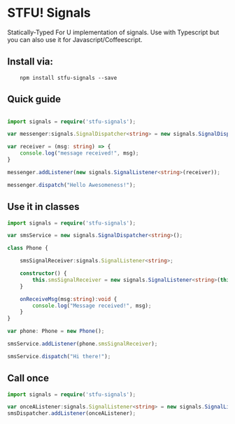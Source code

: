 # STFU! Signals

Statically-Typed For U implementation of signals. Use with Typescript but you can also use it for Javascript/Coffeescript.

## Install via:

```shell
    npm install stfu-signals --save
```

## Quick guide

```typescript

import signals = require('stfu-signals');

var messenger:signals.SignalDispatcher<string> = new signals.SignalDispatcher<string>();

var receiver = (msg: string) => {
    console.log("message received!", msg);
}

messenger.addListener(new signals.SignalListener<string>(receiver));

messenger.dispatch("Hello Awesomeness!");

```

## Use it in classes

```typescript
import signals = require('stfu-signals');

var smsService = new signals.SignalDispatcher<string>();

class Phone {

    smsSignalReceiver:signals.SignalListener<string>;

    constructor() {
        this.smsSignalReceiver = new signals.SignalListener<string>(this.onReceiveMsg, this);
    }

    onReceiveMsg(msg:string):void {
        console.log("Message received!", msg);
    }
}

var phone: Phone = new Phone();

smsService.addListener(phone.smsSignalReceiver);

smsService.dispatch("Hi there!");
```

## Call once
```typescript
import signals = require('stfu-signals');

var onceAListener:signals.SignalListener<string> = new signals.SignalListener(onceAFunction, null, true);
smsDispatcher.addListener(onceAListener);
```